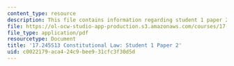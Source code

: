 ```yaml
---
content_type: resource
description: This file contains information regarding student 1 paper 2.
file: https://ol-ocw-studio-app-production.s3.amazonaws.com/courses/17-245-constitutional-law-structures-of-power-and-individual-rights-spring-2013/c0022179aca424c9bee931cfc3f30d5d_MIT17_245S13_Stu1Paper2.pdf
file_type: application/pdf
resourcetype: Document
title: '17.245S13 Constitutional Law: Student 1 Paper 2'
uid: c0022179-aca4-24c9-bee9-31cfc3f30d5d
---
```

